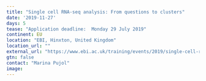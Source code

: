 ```yaml
---
title: "Single cell RNA-seq analysis: From questions to clusters"
date: '2019-11-27'
days: 5
tease: "Application deadline:  Monday 29 July 2019"
continent: EU
location: "EBI, Hinxton, United Kingdom"
location_url: ""
external_url: "https://www.ebi.ac.uk/training/events/2019/single-cell-rna-seq-analysis-questions-clusters"
gtn: false
contact: "Marina Pujol"
image: 
---
```

